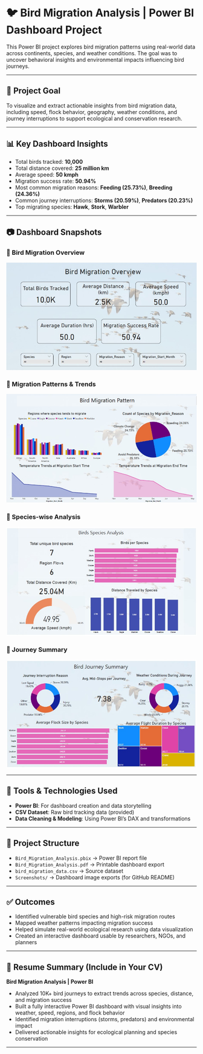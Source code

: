 # 🐦 Bird Migration Analysis | Power BI Dashboard Project

This Power BI project explores bird migration patterns using real-world data across continents, species, and weather conditions. The goal was to uncover behavioral insights and environmental impacts influencing bird journeys.

---

## 📌 Project Goal

To visualize and extract actionable insights from bird migration data, including speed, flock behavior, geography, weather conditions, and journey interruptions to support ecological and conservation research.

---

## 📊 Key Dashboard Insights

- Total birds tracked: **10,000**
- Total distance covered: **25 million km**
- Average speed: **50 kmph**
- Migration success rate: **50.94%**
- Most common migration reasons: **Feeding (25.73%)**, **Breeding (24.36%)**
- Common journey interruptions: **Storms (20.59%)**, **Predators (20.23%)**
- Top migrating species: **Hawk**, **Stork**, **Warbler**

---

## 📷 Dashboard Snapshots

### 📌 Bird Migration Overview
![Overview](Screenshot-1.jpg)

### 📌 Migration Patterns & Trends
![Patterns](Screenshot-2.jpg)

### 📌 Species-wise Analysis
![Species Analysis](Screenshot-3.jpg)

### 📌 Journey Summary
![Journey Summary](Screenshot-4.jpg)

---

## 🧠 Tools & Technologies Used

- **Power BI**: For dashboard creation and data storytelling  
- **CSV Dataset**: Raw bird tracking data (provided)  
- **Data Cleaning & Modeling**: Using Power BI’s DAX and transformations

---

## 📁 Project Structure

- `Bird_Migration_Analysis.pbix` → Power BI report file  
- `Bird_Migration_Analysis.pdf` → Printable dashboard export  
- `bird_migration_data.csv` → Source dataset  
- `Screenshots/` → Dashboard image exports (for GitHub README)

---

## ✅ Outcomes

- Identified vulnerable bird species and high-risk migration routes  
- Mapped weather patterns impacting migration success  
- Helped simulate real-world ecological research using data visualization  
- Created an interactive dashboard usable by researchers, NGOs, and planners

---

## 📌 Resume Summary (Include in Your CV)

**Bird Migration Analysis | Power BI**  
- Analyzed 10K+ bird journeys to extract trends across species, distance, and migration success  
- Built a fully interactive Power BI dashboard with visual insights into weather, speed, regions, and flock behavior  
- Identified migration interruptions (storms, predators) and environmental impact  
- Delivered actionable insights for ecological planning and species conservation

---

